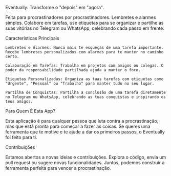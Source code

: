 Eventually: Transforme o "depois" em "agora".

Feita para procrastinadores por procrastinadores. Lembretes e alarmes simples. Colabore em tarefas, use etiquetas para se organizar e partilhe as suas vitórias no Telegram ou WhatsApp, celebrando cada passo em frente.

Características Principais

    Lembretes e Alarmes: Nunca mais te esqueças de uma tarefa importante. Recebe lembretes personalizados com alarmes para te manter no caminho certo.

    Colaboração em Tarefas: Trabalha em projetos com amigos ou colegas. O poder da responsabilidade partilhada ajuda a manter o foco.

    Etiquetas Personalizadas: Organiza as tuas tarefas com etiquetas como "Urgente", "Pessoal" ou "Trabalho" para manter tudo no seu lugar.

    Partilha de Conquistas: Partilha a conclusão de uma tarefa diretamente no Telegram ou WhatsApp, celebrando as tuas conquistas e inspirando os teus amigos.

Para Quem É Esta App?

Esta aplicação é para qualquer pessoa que luta contra a procrastinação, mas que está pronta para começar a fazer as coisas.
Se queres uma ferramenta que te motive e te ajude a dar os primeiros passos, o Eventually foi feito para ti.

Contribuições

Estamos abertos a novas ideias e contribuições. Explora o código, envia um pull request ou sugere novas funcionalidades. Juntos, podemos construir a ferramenta perfeita para vencer a procrastinação.

